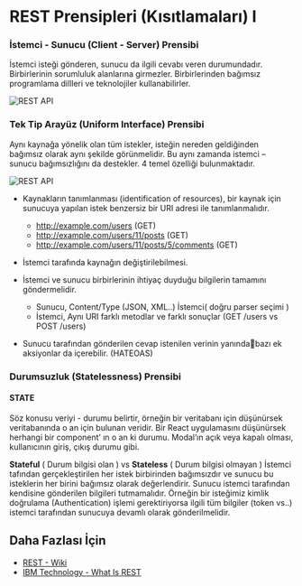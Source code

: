 REST Prensipleri (Kısıtlamaları) I
======

### İstemci - Sunucu (Client - Server) Prensibi
İstemci isteği gönderen, sunucu da ilgili cevabı veren durumundadır. Birbirlerinin sorumluluk alanlarına girmezler. Birbirlerinden bağımsız programlama dillleri ve teknolojiler kullanabilirler.

![REST API](https://github.com/Kodluyoruz/taskforce/blob/main/rest/RESTAPIPrinciplesI/figures/ReqRes.png)

### Tek Tip Arayüz (Uniform Interface) Prensibi
Aynı kaynağa yönelik olan tüm istekler, isteğin nereden geldiğinden bağımsız olarak aynı şekilde görünmelidir. Bu aynı zamanda istemci – sunucu bağımsızlığını da destekler.        4 temel özelliği bulunmaktadır. 

![REST API](https://github.com/Kodluyoruz/taskforce/blob/main/rest/RESTAPIPrinciplesI/figures/UniformInterface.jpg)

- Kaynakların tanımlanması (identification of resources), bir kaynak için sunucuya yapılan istek benzersiz bir URI adresi ile tanımlanmalıdır.
  - http://example.com/users (GET)
  - http://example.com/users/11/posts (GET)
  - http://example.com/users/11/posts/5/comments (GET)

- İstemci tarafında kaynağın değiştirilebilmesi. 
- İstemci ve sunucu birbirlerinin ihtiyaç duyduğu bilgilerin tamamını göndermelidir.
  - Sunucu, Content/Type (JSON, XML..) İstemci( doğru parser seçimi )
  - İstemci, Aynı URI farklı metodlar ve farklı sonuçlar (GET /users vs POST /users)

- Sunucu tarafından gönderilen cevap istenilen verinin yanındabazı ek aksiyonlar da içerebilir. (HATEOAS)

### Durumsuzluk (Statelessness) Prensibi
#### STATE
Söz konusu veriyi - durumu belirtir, örneğin bir veritabanı için düşünürsek veritabanında o an için bulunan veridir. Bir React uygulamasını düşünürsek herhangi bir component’ ın o an ki durumu. Modal’ın açık veya kapalı olması, kullanıcının giriş, çıkış durumu gibi.

**Stateful** ( Durum bilgisi olan ) vs **Stateless** ( Durum bilgisi olmayan ) İstemci tafından gerçekleştirilen her istek birbirinden bağımsızdır ve sunucu bu isteklerin her birini bağımsız olarak değerlendirir. Sunucu istemci tarafından kendisine gönderilen bilgileri tutmamalıdır. Örneğin bir isteğimiz kimlik doğrulama (Authentication) işlemi gerektiriyorsa ilgili tüm bilgiler (token vs..) istemci tarafından sunucuya devamlı olarak gönderilmelidir.

## Daha Fazlası İçin
- [REST - Wiki](https://en.wikipedia.org/wiki/Representational_state_transfer)
- [IBM Technology - What Is REST](https://www.youtube.com/watch?v=lsMQRaeKNDk&t=396s)
